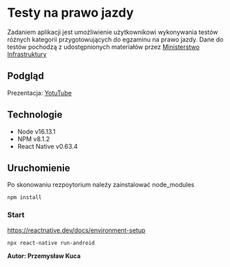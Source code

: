# Testy na prawo jazdy

Zadaniem aplikacji jest umożliwienie użytkownikowi wykonywania testów różnych kategorii przygotowujących do egzaminu na prawo jazdy.
Dane do testów pochodzą z udostępnionych materiałów przez [Ministerstwo Infrastruktury](https://www.gov.pl/web/infrastruktura/prawo-jazdy)

## Podgląd 

Prezentacja: [YotuTube](https://www.youtube.com/watch?v=qI9VOXJRMzk)

## Technologie

- Node v16.13.1
- NPM v8.1.2
- React Native v0.63.4

    
## Uruchomienie

Po skonowaniu rezpoytorium należy zainstalować node_modules

    npm install

### Start
https://reactnative.dev/docs/environment-setup

    npx react-native run-android
    


**Autor: Przemysław Kuca**
